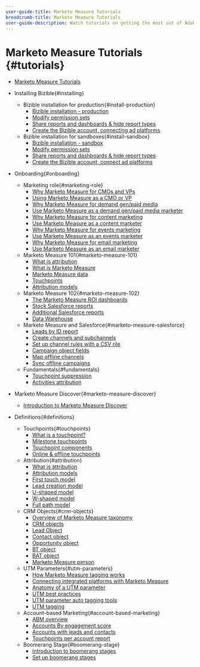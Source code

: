 ```yaml
---
user-guide-title: Marketo Measure Tutorials
breadcrumb-title: Marketo Measure Tutorials
user-guide-description: Watch tutorials on getting the most out of Adobe Marketo Measure (formerly, Bizible), the industry's leading B2B marketing attribution app.
---
```


# Marketo Measure Tutorials {#tutorials}

+ [Marketo Measure Tutorials](overview.md)

+ Installing Bizible{#installing}
  + Bizible installation for production{#install-production}
    + [Bizible installation - production](installing/production/install-production.md)
    + [Modify permission sets](installing/production/modify-permission-sets-production.md)
    + [Share reports and dashboards & hide report types](installing/production/sharing-reports-production.md)
    + [Create the Bizible account, connecting ad platforms](installing/production/creating-bizable-account-production.md)
  + Bizible installation for sandboxes{#install-sandbox}
    + [Bizible installation - sandbox](installing/sandboxes/install-sandboxes.md)
    + [Modify permission sets](installing/sandboxes/modify-permission-sets-sandboxes.md)
    + [Share reports and dashboards & hide report types](installing/sandboxes/sharing-reports-sandboxes.md)
    + [Create the Bizible account, connect ad platforms](installing/sandboxes/creating-bizable-account-sandboxes.md)
+ Onboarding{#onboarding}
  + Marketing role{#marketing-role}
    + [Why Marketo Measure for CMOs and VPs](onboarding/marketing-role/cmo-and-vp-why.md)
    + [Using Marketo Measure as a CMO or VP](onboarding/marketing-role/cmo-and-vp-using.md)
    + [Why Marketo Measure for demand gen/paid media](onboarding/marketing-role/demand-gen-why.md)
    + [Use Marketo Measure as a demand gen/paid media marketer](onboarding/marketing-role/demand-gen-using.md)
    + [Why Marketo Measure for content marketing](onboarding/marketing-role/content-marketing-why.md)
    + [Use Marketo Measure as a content marketer](onboarding/marketing-role/content-marketing-using.md)
    + [Why Marketo Measure for events marketing](onboarding/marketing-role/events-marketing-why.md)
    + [Use Marketo Measure as an events marketer](onboarding/marketing-role/events-marketing-using.md)
    + [Why Marketo Measure for email marketing](onboarding/marketing-role/email-marketing-why.md)
    + [Use Marketo Measure as an email marketer](onboarding/marketing-role/email-marketing-using.md)
  + Marketo Measure 101{#marketo-measure-101}
    + [What is attribution](onboarding/marketo-measure-101/what-is-attribution.md)
    + [What is Marketo Measure](onboarding/marketo-measure-101/what-is-marketo-measure.md)
    + [Marketo Measure data](onboarding/marketo-measure-101/marketo-measure-data.md)
    + [Touchpoints](onboarding/marketo-measure-101/touchpoints.md)
    + [Attribution models](onboarding/marketo-measure-101/attribution-models.md)
  + Marketo Measure 102{#marketo-measure-102}
    + [The Marketo Measure ROI dashboards](onboarding/marketo-measure-102/roi-dashboards.md)
    + [Stock Salesforce reports](onboarding/marketo-measure-102/stock-salesforce-reports.md)
    + [Additional Salesforce reports](onboarding/marketo-measure-102/addtional-salesforce-reports.md)
    + [Data Warehouse](onboarding/marketo-measure-102/data-warehouse.md)
  + Marketo Measure and Salesforce{#marketo-measure-salesforce}
    + [Leads by ID report](onboarding/marketo-measure-salesforce/leads-by-id-report.md)
    + [Create channels and subchannels](onboarding/marketo-measure-salesforce/creating-channels-subchannels.md)
    + [Set up channel rules with a CSV rile](onboarding/marketo-measure-salesforce/channel-rules-csv.md)
    + [Campaign object fields](onboarding/marketo-measure-salesforce/campaign-object-fields.md)
    + [Map offline channels](onboarding/marketo-measure-salesforce/mapping-offline-channels.md)
    + [Sync offline campaigns](onboarding/marketo-measure-salesforce/syncing-offline-campaigns.md)
  + Fundamentals{#fundamentals}
    + [Touchpoint suppression](onboarding/marketo-measure-salesforce/touchpoint-suppression.md)
    + [Activities attribution](onboarding/fundamentals/activities-attribution.md)
+ Marketo Measure Discover{#marketo-measure-discover}
  + [Introduction to Marketo Measure Discover](marketo-measure-discover/introduction-to-marketo-measure-discover.md)
+ Definitions{#definitions}
  + Touchpoints{#touchpoints}
    + [What is a touchpoint?](definitions/touchpoints/what-is-a-touchpoint.md)
    + [Milestone touchpoints](definitions/touchpoints/milestone-touchpoints.md)
    + [Touchpoint components](definitions/touchpoints/touchpoint-components.md)
    + [Online & offline touchpoints](definitions/touchpoints/online-offline-touchpoints.md)
  + Attribution{#attribution}
    + [What is attribution](definitions/attribution/what-is-attribution.md)
    + [Attribution models](definitions/attribution/attribution-models.md)
    + [First touch model](definitions/attribution/first-touch-model.md)
    + [Lead creation model](definitions/attribution/lead-creation-model.md)
    + [U-shaped model](definitions/attribution/u-shaped-model.md)
    + [W-shaped model](definitions/attribution/w-shaped-model.md)
    + [Full path model](definitions/attribution/full-path-model.md)
  + CRM Objects{#crm-objects}
    + [Overview of Marketo Measure taxonomy](definitions/crm-objects/taxonomy-overview.md)
    + [CRM objects](definitions/crm-objects/crm-objects.md)
    + [Lead Object](definitions/crm-objects/lead-object.md)
    + [Contact object](definitions/crm-objects/contact-object.md)
    + [Opportunity object](definitions/crm-objects/opportunity-object.md)
    + [BT object](definitions/crm-objects/bt-object.md)
    + [BAT object](definitions/crm-objects/bat-object.md)
    + [Marketo Measure person](definitions/crm-objects/marketo-measure-person.md)
  + UTM Parameters{#utm-parameters}
    + [How Marketo Measure tagging works](definitions/utm-parameters/how-marketo-measure-tagging-works.md)
    + [Connecting integrated platforms with Marketo Measure](definitions/utm-parameters/connecting-integrated-platforms-with-marketo-measure.md)
    + [Anatomy of a UTM parameter](definitions/utm-parameters/anatomy-of-a-utm-parameter.md)
    + [UTM best practices](definitions/utm-parameters/utm-best-practices.md)
    + [UTM parameter auto tagging tools](definitions/utm-parameters/utm-parameter-auto-tagging-tools.md)
    + [UTM tagging](definitions/utm-parameters/utm-tagging.md)
  + Account-based Marketing{#account-based-marketing}
    + [ABM overview](definitions/account-based-marketing/abm-overview.md)
    + [Accounts By engagement score](definitions/account-based-marketing/accounts-by-engagement-score.md)
    + [Accounts with leads and contacts](definitions/account-based-marketing/accounts-with-leads-and-contacts.md)
    + [Touchpoints per account report](definitions/account-based-marketing/touchpoints-per-account-report.md)
  + Boomerang Stage{#boomerang-stage}
    + [Introduction to boomerang stages](definitions/boomerang-stage/introduction-to-boomerang-stages.md)
    + [Set up boomerang stages](definitions/boomerang-stage/setting-up-boomerang-stages.md)

